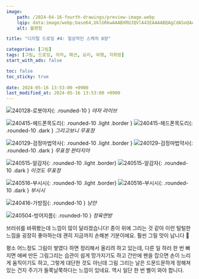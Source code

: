 ```yaml
---
image:
    path: /2024-04-16-fourth-drawings/preview-image.webp
    lqip: data:image/webp;base64,UklGRkwAAABXRUJQVlA4IEAAAABQAgCdASoQAAgAAgA0JbACdLoAAw99mbC/OgAA/vnFT4pLmuNFoQjBo6mMbdQjhxXXeNsH3/zPWe22e+TocAAA
    alt: 불편함

title: "디지털 드로잉 #4: 일상적인 스케치 8장"

categories: [그림]
tags: [그림, 드로잉, 의자, 패션, 요리, 여행, 자취방]
start_with_ads: false

toc: false
toc_sticky: true
 
date: 2024-05-16 13:53:00 +0900
last_modified_at: 2024-05-16 13:53:00 +0900
---
```


![240128-로봇야자](/drawing/240128-로봇야자.webp){: .rounded-10 }
*야자 라이브*

![240415-헤드폰목도리](/drawing/240415-헤드폰목도리.webp){: .rounded-10 .light .border }
![240415-헤드폰목도리](/drawing/240415-헤드폰목도리.webp){: .rounded-10 .dark }
*그리고보니 무표정*

![240129-검정마법약사](/drawing/240129-검정마법약사.webp){: .rounded-10 .light .border }
![240129-검정마법약사](/drawing/240129-검정마법약사.webp){: .rounded-10 .dark }
*무표정 판타지아*

![240515-알감자](/drawing/240515-알감자.webp){: .rounded-10 .light .border}
![240515-알감자](/drawing/240515-알감자.webp){: .rounded-10 .dark }
*이것도 무표정*

![240516-부시시](/drawing/240516-부시시.webp){: .rounded-10 .light .border}
![240516-부시시](/drawing/240516-부시시.webp){: .rounded-10 .dark }
*부시시*

![240416-가방짐](/drawing/240416-가방짐.webp){: .rounded-10 }
*낭만*

![240504-방어지름](/drawing/240504-방어지름.webp){: .rounded-10 }
*정육면방*

브러쉬를 바꿔봤는데 느낌이 많이 달라졌습니다! 종이 위에 그리는 것 같아 이런 털털한 느낌을 굉장히 좋아하는데 괜히 지금까지 손해본 기분이에요. 훨씬 그릴 맛이 납니다 🥰

평소 어느정도 그림이 쌓였다 하면 정리해서 올리려 하고 있는데, 다른 일 하러 한 번 빠지면 애써 만든 그림그리는 습관이 쉽게 망가지기도 하고 간만에 펜을 잡으면 손이 느리게 움직이기도 하고, 그렇게 대단한 것도 아닌데 그림 그리는 날은 드문드문하게 정해져 있는 건지 주기가 들쭉날쭉하다는 느낌이 있네요. 역시 일단 한 번 삘이 와야 합니다.